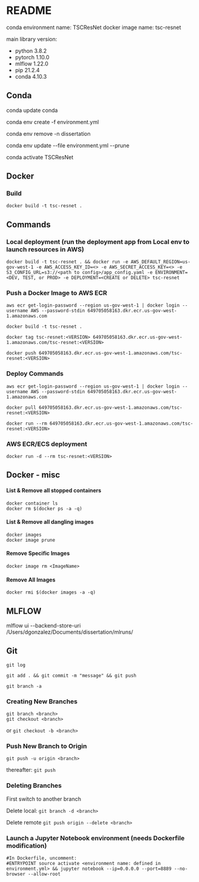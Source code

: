 # README

conda environment name: TSCResNet
docker image name: tsc-resnet

main library version:
- python 3.8.2
- pytorch 1.10.0
- mlflow 1.22.0
- pip 21.2.4
- conda 4.10.3

## Conda

conda update conda

conda env create -f environment.yml

conda env remove -n dissertation

conda env update --file environment.yml --prune

conda activate TSCResNet

## Docker

### Build

```
docker build -t tsc-resnet .
```

## Commands

### Local deployment (run the deployment app from Local env to launch resources in AWS)

```
docker build -t tsc-resnet . && docker run -e AWS_DEFAULT_REGION=us-gov-west-1 -e AWS_ACCESS_KEY_ID=<> -e AWS_SECRET_ACCESS_KEY=<> -e S3_CONFIG_URL=s3://<path to config>/app_config.yaml -e ENVIRONMENT=<DEV, TEST, or PROD> -e DEPLOYMENT=<CREATE or DELETE> tsc-resnet
```

### Push a Docker Image to AWS ECR

```
aws ecr get-login-password --region us-gov-west-1 | docker login --username AWS --password-stdin 649705058163.dkr.ecr.us-gov-west-1.amazonaws.com

docker build -t tsc-resnet .

docker tag tsc-resnet:<VERSION> 649705058163.dkr.ecr.us-gov-west-1.amazonaws.com/tsc-resnet:<VERSION>

docker push 649705058163.dkr.ecr.us-gov-west-1.amazonaws.com/tsc-resnet:<VERSION>
```

### Deploy Commands

```
aws ecr get-login-password --region us-gov-west-1 | docker login --username AWS --password-stdin 649705058163.dkr.ecr.us-gov-west-1.amazonaws.com

docker pull 649705058163.dkr.ecr.us-gov-west-1.amazonaws.com/tsc-resnet:<VERSION>

docker run --rm 649705058163.dkr.ecr.us-gov-west-1.amazonaws.com/tsc-resnet:<VERSION>
```

### AWS ECR/ECS deployment

```
docker run -d --rm tsc-resnet:<VERSION>
```

## Docker - misc
#### List & Remove all stopped containers
```
docker container ls
docker rm $(docker ps -a -q)
```

#### List & Remove all dangling images
```
docker images
docker image prune
```

#### Remove Specific Images
```
docker image rm <ImageName>
```  

#### Remove All Images
```
docker rmi $(docker images -a -q)
```  

## MLFLOW

mlflow ui --backend-store-uri /Users/dgonzalez/Documents/dissertation/mlruns/

## Git
```git log```

```git add . && git commit -m "message" && git push```

```git branch -a```

### Creating New Branches
```
git branch <branch>
git checkout <branch>
```
or 
```git checkout -b <branch>```

### Push New Branch to Origin
```git push -u origin <branch>```

thereafter:
```git push```

### Deleting Branches
First switch to another branch

Delete local:
```git branch -d <branch>```

Delete remote
```git push origin --delete <branch>```


### Launch a Jupyter Notebook environment (needs Dockerfile modification)

```
#In Dockerfile, uncomment:
#ENTRYPOINT source activate <environment name: defined in environment.yml> && jupyter notebook --ip=0.0.0.0 --port=8889 --no-browser --allow-root
```

